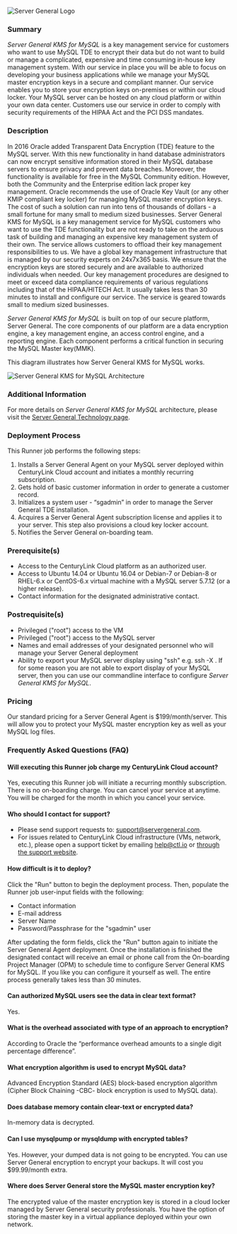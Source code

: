![Server General Logo](https://www.servergeneral.com/wp-content/uploads/mediapress/server-general-logo.png)

### Summary
*Server General KMS for MySQL* is a key management service for customers who want to use MySQL TDE to encrypt their data but do not want to build or manage a complicated, expensive and time consuming in-house key management system. With our service in place you will be able to focus on developing your business applications while we manage your MySQL master encryption keys in a secure and compliant manner. Our service enables you to store your encryption keys on-premises or within our cloud locker. Your MySQL server can be hosted on any cloud platform or within your own data center. Customers use our service in order to comply with security requirements of the HIPAA Act and the PCI DSS mandates.

### Description
In 2016 Oracle added Transparent Data Encryption (TDE) feature to the MySQL server. With this new functionality in hand database administrators can now encrypt sensitive information stored in their MySQL database servers to ensure privacy and prevent data breaches. Moreover, the functionality is available for free in the MySQL Community edition. However, both the Community and the Enterprise edition lack proper key management. Oracle recommends the use of Oracle Key Vault (or any other KMIP compliant key locker) for managing MySQL master encryption keys. The cost of such a solution can run into tens of thousands of dollars - a small fortune for many small to medium sized businesses.
Server General KMS for MySQL is a key management service for MySQL customers who want to use the TDE functionality but are not ready to take on the arduous task of building and managing an expensive key management system of their own. The service allows customers to offload their key management responsibilities to us. We have a global key management infrastructure that is managed by our security experts on 24x7x365 basis. We ensure that the encryption keys are stored securely and are available to authorized individuals when needed. Our key management procedures are designed to meet or exceed data compliance requirements of various regulations including that of the HIPAA/HITECH Act.
It usually takes less than 30 minutes to install and configure our service. The service is geared towards small to medium sized businesses.

*Server General KMS for MySQL* is built on top of our secure platform, Server General. The core components of our platform are a data encryption engine, a key management engine, an access control engine, and a reporting engine. Each component performs a critical function in securing the MySQL Master key(MMK).


This diagram illustrates how Server General KMS for MySQL works.

![*Server General KMS for MySQL* Architecture](https://www.servergeneral.com/wp-content/uploads/mediapress/how_does_it_work_kms.png)

### Additional Information
For more details on *Server General KMS for MySQL* architecture, please visit the [Server General Technology page](https://www.servergeneral.com/products/kms/mysql/). 

### Deployment Process
This Runner job performs the following steps:

1. Installs a Server General Agent on your MySQL server deployed within CenturyLink Cloud account and initiates a monthly recurring subscription.
2. Gets hold of basic customer information in order to generate a customer record.
3. Initializes a system user - “sgadmin” in order to manage the Server General TDE installation.
4. Acquires a Server General Agent subscription license and applies it to your server. This step also provisions a cloud key locker account.
5. Notifies the Server General on-boarding team.

### Prerequisite(s)
* Access to the CenturyLink Cloud platform as an authorized user.
* Access to Ubuntu 14.04 or Ubuntu 16.04 or Debian-7 or Debian-8 or RHEL-6.x or CentOS-6.x virtual machine with a MySQL server 5.7.12 (or a higher release).
* Contact information for the designated administrative contact.

### Postrequisite(s)
* Privileged ("root") access to the VM
* Privileged ("root") access to the MySQL server
* Names and email addresses of your designated personnel who will manage your Server General deployment
* Ability to export your MySQL server display using "ssh" e.g. ssh -X <IP address of your MySQL server>. If for some reason you are not able to export display of your MySQL server, then you can use our commandline interface to configure *Server General KMS for MySQL*.

### Pricing
Our standard pricing for a Server General Agent is $199/month/server. This will allow you to protect your MySQL master encryption key as well as your MySQL log files.

### Frequently Asked Questions (FAQ)

#### Will executing this Runner job charge my CenturyLink Cloud account?
Yes, executing this Runner job will initiate a recurring monthly subscription. There is no on-boarding charge. You can cancel your service at anytime. You will be charged for the month in which you cancel your service.

#### Who should I contact for support?
* Please send support requests to: [support@servergeneral.com](mailto:support@servergeneral.com).
* For issues related to CenturyLink Cloud infrastructure (VMs, network, etc.), please open a support ticket by emailing [help@ctl.io](mailto:help@ctl.io) or [through the support website](https://t3n.zendesk.com/tickets/new).

#### How difficult is it to deploy?
Click the "Run" button to begin the deployment process. Then, populate the Runner job user-input fields with the following:
* Contact information
* E-mail address
* Server Name
* Password/Passphrase for the "sgadmin" user

After updating the form fields, click the "Run" button again to initiate the Server General Agent deployment. Once the installation is finished the designated contact will receive an email or phone call from the On-boarding Project Manager (OPM) to schedule time to configure Server General KMS for MySQL. If you like you can configure it yourself as well. The entire process generally takes less than 30 minutes.

#### Can authorized MySQL users see the data in clear text format?
Yes.

#### What is the overhead associated with type of an approach to encryption?
According to Oracle the “performance overhead amounts to a single digit percentage difference”.

#### What encryption algorithm is used to encrypt MySQL data?
Advanced Encryption Standard (AES) block-based encryption algorithm (Cipher Block Chaining -CBC- block encryption is used to MySQL data).

#### Does database memory contain clear-text or encrypted data?
In-memory data is decrypted.

#### Can I use mysqlpump or mysqldump with encrypted tables?
Yes. However, your dumped data is not going to be encrypted. You can use Server General encryption to encrypt your backups. It will cost you $99.99/month extra.

#### Where does Server General store the MySQL master encryption key?
The encrypted value of the master encryption key is stored in a cloud locker managed by Server General security professionals. You have the option of storing the master key in a virtual appliance deployed within your own network.
